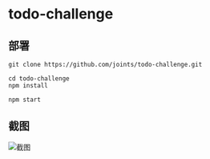 # todo-challenge

## 部署
```
git clone https://github.com/joints/todo-challenge.git

cd todo-challenge
npm install

npm start
```

## 截图
![截图](http://resc.pistech.com/todo-challenge/screenshot1.jpg)


